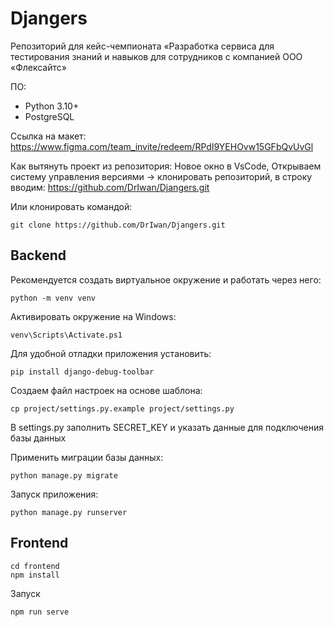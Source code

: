 # Djangers
Репозиторий для кейс-чемпионата «Разработка сервиса для тестирования знаний и навыков для сотрудников с компанией ООО «Флексайтс»

ПО:
* Python 3.10+
* PostgreSQL

Ссылка на макет:
https://www.figma.com/team_invite/redeem/RPdI9YEHOvw15GFbQvUvGl

Как вытянуть проект из репозитория:
Новое окно в VsCode,
Открываем систему управления версиями -> клонировать репозиторий, в строку вводим:
https://github.com/DrIwan/Djangers.git

Или клонировать командой:

    git clone https://github.com/DrIwan/Djangers.git


## Backend

Рекомендуется создать виртуальное окружение и работать через него:

    python -m venv venv

Активировать окружение на Windows:

    venv\Scripts\Activate.ps1

Для удобной отладки приложения установить:

    pip install django-debug-toolbar

Создаем файл настроек на основе шаблона:

    cp project/settings.py.example project/settings.py

В settings.py заполнить SECRET_KEY и указать данные для подключения базы данных

Применить миграции базы данных:

    python manage.py migrate

Запуск приложения:

    python manage.py runserver


## Frontend

    cd frontend
    npm install

Запуск

    npm run serve
